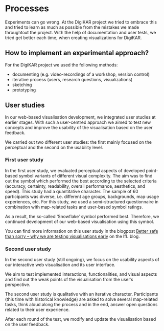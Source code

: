 # Processes

Experiments can go wrong.
At the DigiKAR project we tried to embrace this and tried to learn as much as possible from the mistakes we made throughtout the project.
With the help of documentation and user tests, we tried get better each time, when creating visualizations for DigiKAR.

## How to implement an experimental approach?

For the DigiKAR project we used the following methods:

- documenting (e.g. video-recordings of a workshop, version control)
- iterative process (users, research questions, visualizations)
- sketching
- prototyping

## User studies

In our web-based visualisation development, we integrated user studies at earlier stages.
With such a user-centred approach we aimed to test new concepts and improve the usability of the visualisation based on the user feedback.

We carried out two different user studies: the first mainly focused on the perceptual and the second on the usability level.

### First user study

In the first user study, we evaluated perceptual aspects of developed point-based symbol variants of different visual complexity.
The aim was to find out the symbol which performed the best according to the selected criteria (accuracy, certainty, readability, overall performance, aesthetics, and speed).
This study had a quantitative character.
The sample of 60 participants was diverse, i.e. different age groups, backgrounds, map usage experiences, etc.
For this study, we used a semi-structured questionnaire in combination with map-related tasks and user-based symbol ratings.

As a result, the so-called ‘Snowflake’ symbol performed best.
Therefore, we continued development of our web-based visualisation using this symbol.

You can find more information on this user study in the blogpost [Better safe than sorry – why we are testing visualisations early](https://blog.leibniz-ifl.de/2023/11/better-safe-than-sorry-why-we-are-testing-visualisations-early/) on the IfL blog.

### Second user study

In the second user study (still ongoing), we focus on the usability aspects of our interactive web visualisation and its user interface.

We aim to test implemented interactions, functionalities, and visual aspects and find out the weak points of the visualisation from the user’s perspective.

The second user study is qualitative with an iterative character.
Participants (this time with historical knowledge) are asked to solve several map-related tasks, think aloud along the process and in the end, answer open questions related to their user experience.

After each round of the test, we modify and update the visualisation based on the user feedback.
